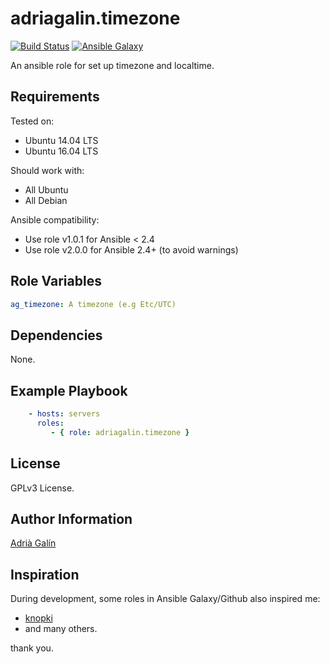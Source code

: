 adriagalin.timezone
===================

[![Build Status](https://travis-ci.org/adriagalin/ansible.timezone.svg?branch=master)](https://travis-ci.org/adriagalin/ansible.timezone) [![Ansible Galaxy](http://img.shields.io/badge/ansible--galaxy-timezone-blue.svg)](https://galaxy.ansible.com/list#/roles/4786)

An ansible role for set up timezone and localtime.

Requirements
------------

Tested on:

-	Ubuntu 14.04 LTS
-	Ubuntu 16.04 LTS

Should work with:

-	All Ubuntu
-	All Debian

Ansible compatibility:

- Use role v1.0.1 for Ansible < 2.4
- Use role v2.0.0 for Ansible 2.4+ (to avoid warnings)

Role Variables
--------------

```yaml
ag_timezone: A timezone (e.g Etc/UTC)
```

Dependencies
------------

None.

Example Playbook
----------------

```yaml
    - hosts: servers
      roles:
         - { role: adriagalin.timezone }
```

License
-------

GPLv3 License.

Author Information
------------------

[Adrià Galín](http://www.adriagalin.com)

Inspiration
-----------

During development, some roles in Ansible Galaxy/Github also inspired me:

-	[knopki](https://github.com/knopki/ansible-timezone)
-	and many others.

thank you.
